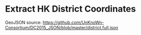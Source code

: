 # Extract HK District Coordinates

GeoJSON source:
https://github.com/UnKnoWn-Consortium/DC2015_JSON/blob/master/district.full.json